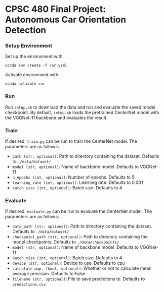 # CPSC 480 Final Project: Autonomous Car Orientation Detection

### Setup Environment

Set up the environment with
```
conda env create -f car.yaml
```

Activate environment with 
```
conda activate car
```

### Run
Run `setup.sh` to download the data and run and evaluate the saved model checkpoint. By default, `setup.sh` loads the pretrained CenterNet model with the VGGNet-11 backbone and evaluates the result.

### Train
If desired, `train.py` can be run to train the CenterNet model.
The parameters are as follows:
- `path (str, optional)`: Path to directory containing the dataset. Defaults to `./data/dataset/`
- `model (str, optional)`: Name of backbone model. Defaults to VGGNet-11
- `n_epochs (int, optional)`: Number of epochs. Defaults to 5
- `learning_rate (int, optional)`: Learning rate. Defaults to 0.001
- `batch_size (int, optional)`: Batch size. Defaults to 4

### Evaluate
If desired, `evaluate.py` can be run to evaluate the CenterNet model.
The parameters are as follows:
- `data_path (str, optional)`: Path to directory containing the dataset. Defaults to `./data/dataset/`
- `checkpoint_path (str, optional)`: Path to directory containing the model checkpoints. Defaults to `./data/checkpoints/`
- `model (str, optional)`: Name of backbone model. Defaults to VGGNet-11
- `batch_size (int, optional)`: Batch size. Defaults to 4
- `device (str, optional)`: Device to use. Defaults to cpu
- `calculate_map, (bool, optional)`: Whether or not to calculate mean average precision. Defaults to False
- `filename (str, optional)`: File to save predictions to. Defaults to `predictions.csv`

